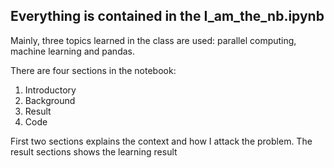 Everything is contained in the I_am_the_nb.ipynb
------

Mainly, three topics learned in the class are used: parallel computing, machine learning and pandas.


There are four sections in the notebook:

1. Introductory
2. Background
3. Result
4. Code

First two sections explains the context and how I attack the problem. The result sections shows the learning result


